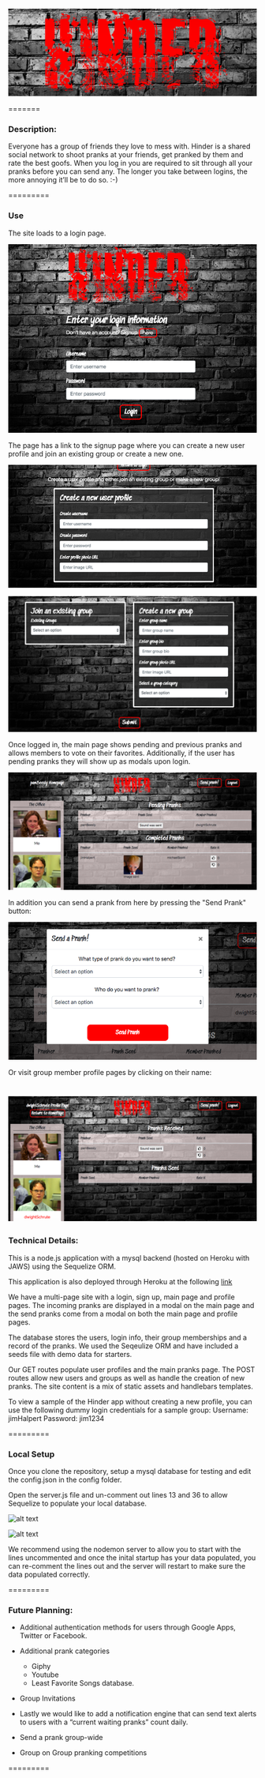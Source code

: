 ![alt text](./notes/readmeDocs/hinder_logo.png "Hinder")

=======

### Description: 
Everyone has a group of friends they love to mess with. Hinder is a shared social network to shoot pranks at your friends, get pranked by them and rate the best goofs. When you log in you are required to sit through all your pranks before you can send any. The longer you take between logins, the more annoying it’ll be to do so. :-)

=========

### Use

The site loads to a login page. 

![alt text](./notes/readmeDocs/loginPage.png "Login")

The page has a link to the signup page where you can create a new user profile and join an existing group or create a new one. 

![alt text](./notes/readmeDocs/create_newUser.png "Create New User")

![alt text](./notes/readmeDocs/signup_Group.png "Join an existing group or create a new one")

Once logged in, the main page shows pending and previous pranks and allows members to vote on their favorites. Additionally, if the user has pending pranks they will show up as modals upon login.

![alt text](./notes/readmeDocs/mainPage.png "Main Page")

In addition you can send a prank from here by pressing the "Send Prank" button:

![alt text](./notes/readmeDocs/sendPrank.png "Send Prank")

Or visit group member profile pages by clicking on their name:

![alt text](./notes/readmeDocs/profilePage.png "Profile Page")
=========

### Technical Details:
This is a node.js application with a mysql backend (hosted on Heroku with JAWS) using the Sequelize ORM.

This application is also deployed through Heroku at the following [link](https://junissen-hinder-app.herokuapp.com)

We have a multi-page site with a login, sign up, main page and profile pages. The incoming pranks are displayed in a modal on the main page and the send pranks come from a modal on both the main page and profile pages.

The database stores the users, login info, their group memberships and a record of the pranks. We used the Seqeulize ORM and have included a seeds file with demo data for starters.

Our GET routes populate user profiles and the main pranks page. The POST routes allow new users and groups as well as handle the creation of new pranks. The site content is a mix of static assets and handlebars templates.

To view a sample of the Hinder app without creating a new profile, you can use the following dummy login credentials for a sample group: 
Username: jimHalpert
Password: jim1234

=========

### Local Setup
Once you clone the repository, setup a mysql database for testing and edit the config.json in the config folder.

Open the server.js file and un-comment out lines 13 and 36 to allow Sequelize to populate your local database. 

![alt text](./notes/readmeDocs/comment1.png "DB Setup 1")

![alt text](./notes/readmeDocs/comment1.png "DB Setup 2")

We recommend using the nodemon server to allow you to start with the lines uncommented and once the inital startup has your data populated, you can re-comment the lines out and the server will restart to make sure the data populated correctly.

=========

### Future Planning:
* Additional authentication methods for users through Google Apps, Twitter or Facebook.

* Additional prank categories
    * Giphy
    * Youtube
    * Least Favorite Songs database.

* Group Invitations

* Lastly we would like to add a notification engine that can send text alerts to users with a “current waiting pranks” count daily.

* Send a prank group-wide

* Group on Group pranking competitions


=========
